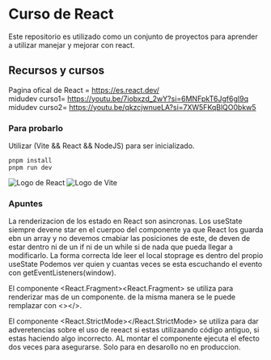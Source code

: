 # Curso de React
Este repositorio es utilizado como un conjunto de proyectos para aprender a utilizar manejar y mejorar con react.

## Recursos y cursos
Pagina ofical de React = https://es.react.dev/  
midudev curso1= https://youtu.be/7iobxzd_2wY?si=6MNFpkT6Jgf6gI9q
midudev curso2= https://youtu.be/qkzcjwnueLA?si=7XW5FKqBlQO0bkw5

### Para probarlo
Utilizar (Vite && React && NodeJS) para ser inicializado.
``` shell
pnpm install
pnpm run dev
``` 

![Logo de React](https://upload.wikimedia.org/wikipedia/commons/a/a7/React-icon.svg)
![Logo de Vite](https://vitejs.dev/logo-with-shadow.png)

### Apuntes
La renderizacion de los estado en React son asincronas.
Los useState siempre devene star en el cuerpoo del componente ya que React los guarda ebn un array y no devemos cmabiar las posiciones de este, de deven de estar dentro ni de un if ni de un while si de nada que pueda llegar a modificarlo.
La forma correcta lde leer el local stoprage es dentro del propio useState
Podemos ver quien y cuantas veces se esta escuchando el evento con getEventListeners(window).  

El componente <React.Fragment><React.Fragment> se utiliza para renderizar mas de un componente. de la misma manera se le puede remplazar con <></>.  

El componente <React.StrictMode></React.StrictMode> se utiliza para dar adveretencias sobre el uso de reeact si estas utilizaando código antiguo, si estas haciendo algo incorrecto. AL montar el componente ejecuta el efecto dos veces para asegurarse. Solo para en desarollo no en produccion.